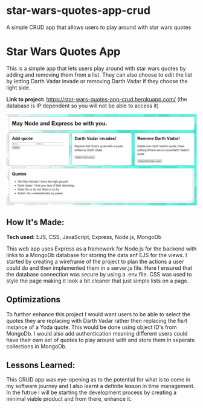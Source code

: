 # star-wars-quotes-app-crud
A simple CRUD app that allows users to play around with star wars quotes

# Star Wars Quotes App
This is a simple app that lets users play around with star wars quotes by adding and removing them from a list. They can also choose to edit the list by letting Darth Vadar invade or removing Darth Vadar if they choose the light side.

**Link to project:** https://star-wars-quotes-app-crud.herokuapp.com/ (the database is IP dependent so you will not be able to access it)

![gif of the website](https://github.com/Harry-Ashenden/star-wars-quotes-app-crud/blob/main/assets/image-of-star-wars-quotes-app.JPG)

## How It's Made:

**Tech used:** EJS, CSS, JavaScript, Express, Node.js, MongoDb

This web app uses Express as a framework for Node.js for the backend with links to a MongoDb database for storing the data anf EJS for the views. I started by creating a wireframe of the project to plan the actions a user could do and then implemented them in a server.js file. Here I ensured that the database connection was secure by using a .env file. CSS was used to style the page making it look a bit cleaner that just simple lists on a page.

## Optimizations

To further enhance this project I would want users to be able to select the quotes they are replacing with Darth Vadar rather then replacing the fisrt instance of a Yoda quote. This would be done using object ID's from MongoDb. I would also add authentication meaning different users could have their own set of quotes to play around with and store them in seperate collections in MongoDb.

## Lessons Learned:

This CRUD app was eye-opening as to the potential for what is to come in my software journey and I also learnt a definite lesson in time management. In the futrue I will be starting the development process by creating a minimal viable product and from there, enhance it.


